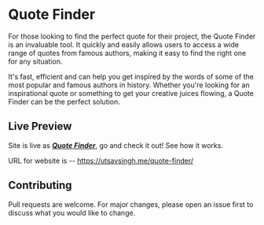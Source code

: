 # Quote Finder
For those looking to find the perfect quote for their project, the Quote Finder is an invaluable tool. It quickly and easily allows users to access a wide range of quotes from famous authors, making it easy to find the right one for any situation. 


It's fast, efficient and can help you get inspired by the words of some of the most popular and famous authors in history. Whether you're looking for an inspirational quote or something to get your creative juices flowing, a Quote Finder can be the perfect solution.

## Live Preview

Site is live as [***Quote Finder***](https://utsavsingh.me/quote-finder/), go and check it out!
See how it works.

URL for website is --
https://utsavsingh.me/quote-finder/

## Contributing
Pull requests are welcome. For major changes, please open an issue first to discuss what you would like to change.
